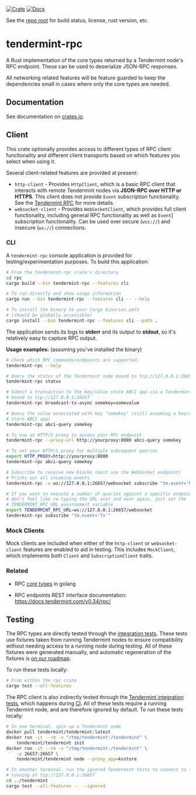 [![Crate][crate-image]][crate-link]
[![Docs][docs-image]][docs-link]

See the [repo root] for build status, license, rust version, etc.

# tendermint-rpc

A Rust implementation of the core types returned by a Tendermint node's RPC 
endpoint. These can be used to deserialize JSON-RPC responses.

All networking related features will be feature guarded to keep the
dependencies small in cases where only the core types are needed.

## Documentation

See documentation on [crates.io][docs-link].

## Client

This crate optionally provides access to different types of RPC client
functionality and different client transports based on which features you
select when using it.

Several client-related features are provided at present:

* `http-client` - Provides `HttpClient`, which is a basic RPC client that
  interacts with remote Tendermint nodes via **JSON-RPC over HTTP or
  HTTPS**. This client does not provide `Event` subscription
  functionality. See the [Tendermint RPC] for more details.
* `websocket-client` - Provides `WebSocketClient`, which provides full
  client functionality, including general RPC functionality as well as
  `Event`] subscription functionality. Can be used over secure
  (`wss://`) and insecure (`ws://`) connections.

### CLI

A `tendermint-rpc` console application is provided for testing/experimentation
purposes. To build this application:

```bash
# From the tendermint-rpc crate's directory
cd rpc
cargo build --bin tendermint-rpc --features cli

# To run directly and show usage information
cargo run --bin tendermint-rpc --features cli -- --help

# To install the binary to your Cargo binaries path
# (should be globally accessible)
cargo install --bin tendermint-rpc --features cli --path .
```

The application sends its logs to **stderr** and its output to **stdout**, so
it's relatively easy to capture RPC output.

**Usage examples:** (assuming you've installed the binary)

```bash
# Check which RPC commands/endpoints are supported.
tendermint-rpc --help

# Query the status of the Tendermint node bound to tcp://127.0.0.1:26657
tendermint-rpc status

# Submit a transaction to the key/value store ABCI app via a Tendermint node
# bound to tcp://127.0.0.1:26657
tendermint-rpc broadcast-tx-async somekey=somevalue

# Query the value associated with key "somekey" (still assuming a key/value
# store ABCI app)
tendermint-rpc abci-query somekey

# To use an HTTP/S proxy to access your RPC endpoint
tendermint-rpc --proxy-url http://yourproxy:8080 abci-query somekey

# To set your HTTP/S proxy for multiple subsequent queries
export HTTP_PROXY=http://yourproxy:8080
tendermint-rpc abci-query somekey

# Subscribe to receive new blocks (must use the WebSocket endpoint)
# Prints out all incoming events
tendermint-rpc -u ws://127.0.0.1:26657/websocket subscribe "tm.event='NewBlock'"

# If you want to execute a number of queries against a specific endpoint and
# don't feel like re-typing the URL over and over again, just set the
# TENDERMINT_RPC_URL environment variable
export TENDERMINT_RPC_URL=ws://127.0.0.1:26657/websocket
tendermint-rpc subscribe "tm.event='Tx'"
```

### Mock Clients

Mock clients are included when either of the `http-client` or
`websocket-client` features are enabled to aid in testing. This includes
`MockClient`, which implements both `Client` and `SubscriptionClient`
traits.

### Related

- RPC [core types] in golang
  
- RPC endpoints REST interface documentation:
  <https://docs.tendermint.com/v0.34/rpc/>

## Testing

The RPC types are directly tested through the [integration
tests](./tests/integration.rs). These tests use fixtures taken from running
Tendermint nodes to ensure compatibility without needing access to a running
node during testing. All of these fixtures were generated manually, and
automatic regeneration of the fixtures is [on our roadmap][autogen-fixtures].

To run these tests locally:

```bash
# From within the rpc crate
cargo test --all-features
```

The RPC client is also indirectly tested through the [Tendermint integration
tests](../tendermint/tests/integration.rs), which happens during
[CI](../.github/workflows/test.yml). All of these tests require a running
Tendermint node, and are therefore ignored by default. To run these tests
locally:

```bash
# In one terminal, spin up a Tendermint node
docker pull tendermint/tendermint:latest
docker run -it --rm -v "/tmp/tendermint:/tendermint" \
    tendermint/tendermint init
docker run -it --rm -v "/tmp/tendermint:/tendermint" \
    -p 26657:26657 \
    tendermint/tendermint node --proxy_app=kvstore

# In another terminal, run the ignored Tendermint tests to connect to the node
# running at tcp://127.0.0.1:26657
cd ../tendermint
cargo test --all-features -- --ignored
```

[//]: # (badges)

[crate-image]: https://img.shields.io/crates/v/tendermint-rpc.svg
[crate-link]: https://crates.io/crates/tendermint-rpc
[docs-image]: https://docs.rs/tendermint-rpc/badge.svg
[docs-link]: https://docs.rs/tendermint-rpc/

[//]: # (general links)

[repo root]: https://github.com/informalsystems/tendermint-rs
[tendermint]: https://github.com/tendermint/tendermint
[core types]: https://github.com/tendermint/tendermint/blob/8b4a30fada85fccd8f0cb15009344f1cbd8de616/rpc/core/types/responses.go#L1
[tendermint.rs]: https://crates.io/crates/tendermint
[Tendermint RPC]: https://docs.tendermint.com/v0.34/rpc/
[`/subscribe` endpoint]: https://docs.tendermint.com/v0.34/rpc/#/Websocket/subscribe
[autogen-fixtures]: https://github.com/informalsystems/tendermint-rs/issues/612
